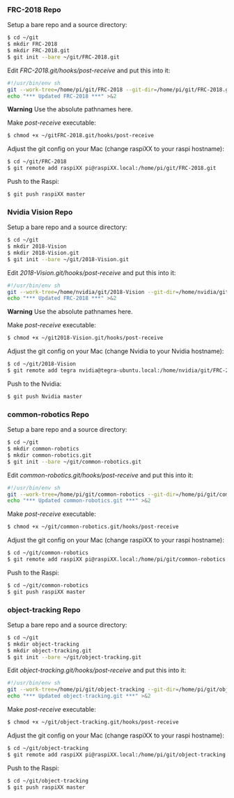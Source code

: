 ### FRC-2018 Repo

Setup a bare repo and a source directory:

```bash
$ cd ~/git
$ mkdir FRC-2018
$ mkdir FRC-2018.git
$ git init --bare ~/git/FRC-2018.git
```

Edit *FRC-2018.git/hooks/post-receive* and put this into it: 

```bash
#!/usr/bin/env sh
git --work-tree=/home/pi/git/FRC-2018 --git-dir=/home/pi/git/FRC-2018.git checkout -f
echo "*** Updated FRC-2018 ***" >&2
```
**Warning** Use the absolute pathnames here.

Make *post-receive* executable:
```bash
$ chmod +x ~/gitFRC-2018.git/hooks/post-receive
```
Adjust the git config on your Mac (change raspiXX to your raspi hostname):

```bash
$ cd ~/git/FRC-2018
$ git remote add raspiXX pi@raspiXX.local:/home/pi/git/FRC-2018.git
```

Push to the Raspi:
```bash
$ git push raspiXX master
```
### Nvidia Vision Repo

Setup a bare repo and a source directory:

```bash
$ cd ~/git
$ mkdir 2018-Vision
$ mkdir 2018-Vision.git
$ git init --bare ~/git/2018-Vision.git
```

Edit *2018-Vision.git/hooks/post-receive* and put this into it: 

```bash
#!/usr/bin/env sh
git --work-tree=/home/nvidia/git/2018-Vision --git-dir=/home/nvidia/git/2018-Vision.git checkout -f
echo "*** Updated FRC-2018 ***" >&2
```
**Warning** Use the absolute pathnames here.

Make *post-receive* executable:
```bash
$ chmod +x ~/git2018-Vision.git/hooks/post-receive
```
Adjust the git config on your Mac (change Nvidia to your Nvidia hostname):

```bash
$ cd ~/git/2018-Vision
$ git remote add tegra nvidia@tegra-ubuntu.local:/home/nvidia/git/FRC-2018.git
```

Push to the Nvidia:
```bash
$ git push Nvidia master
```

### common-robotics Repo

Setup a bare repo and a source directory:

```bash
$ cd ~/git
$ mkdir common-robotics
$ mkdir common-robotics.git
$ git init --bare ~/git/common-robotics.git
```

Edit *common-robotics.git/hooks/post-receive* and put this into it: 

```bash
#!/usr/bin/env sh
git --work-tree=/home/pi/git/common-robotics --git-dir=/home/pi/git/common-robotics.git checkout -f
echo "*** Updated common-robotics.git ***" >&2
```

Make *post-receive* executable:
```bash
$ chmod +x ~/git/common-robotics.git/hooks/post-receive
```

Adjust the git config on your Mac (change raspiXX to your raspi hostname):

```bash
$ cd ~/git/common-robotics
$ git remote add raspiXX pi@raspiXX.local:/home/pi/git/common-robotics.git
```

Push to the Raspi:
```bash
$ cd ~/git/common-robotics
$ git push raspiXX master
```

### object-tracking Repo

Setup a bare repo and a source directory:

```bash
$ cd ~/git
$ mkdir object-tracking
$ mkdir object-tracking.git
$ git init --bare ~/git/object-tracking.git
```

Edit *object-tracking.git/hooks/post-receive* and put this into it: 

```bash
#!/usr/bin/env sh
git --work-tree=/home/pi/git/object-tracking --git-dir=/home/pi/git/object-tracking.git checkout -f
echo "*** Updated object-tracking.git ***" >&2
```

Make *post-receive* executable:
```bash
$ chmod +x ~/git/object-tracking.git/hooks/post-receive
```

Adjust the git config on your Mac (change raspiXX to your raspi hostname):

```bash
$ cd ~/git/object-tracking
$ git remote add raspiXX pi@raspiXX.local:/home/pi/git/object-tracking.git
```

Push to the Raspi:
```bash
$ cd ~/git/object-tracking
$ git push raspiXX master
```
